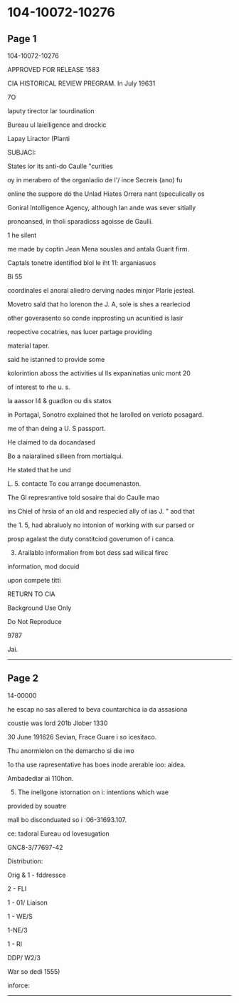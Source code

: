 # 104-10072-10276

## Page 1

104-10072-10276

APPROVED FOR RELEASE 1583

CIA HISTORICAL REVIEW PREGRAM. In July 19631

7O

laputy tirector lar tourdination

Bureau ul laielligence and drockic

Lapay Liractor (Planti

SUBJACI:

States íor its anti-do Caulle "curities

oy in merabero of the organladio de l'/ ince Secreis (ano) fu

online the suppore dó the Unlad Hiates Orrera nant (speculically os

Goniral Intolligence Agency, although Ian ande was sever sitially

pronoansed, in tholi sparadioss agoisse de Gaulli.

1 he silent

me made by coptin Jean Mena sousles and antala Guarit firm.

Captals tonetre identifiod blol le iht 11: arganiasuos

Bi 55

coordinales el anoral aliedro derving nades minjor Plarie jesteal.

Movetro sald that ho lorenon the J. A, sole is shes a rearleciod

other goverasento so conde inpprosting un acunitied is lasir

reopective cocatries, nas lucer partage providing

material taper.

said he istanned to provide some

kolorintion aboss the activities ul lls expaninatias unic mont 20

of interest to rhe u. s.

la aassor l4 & guadlon ou dis statos

in Portagal, Sonotro explained thot he larolled on verioto posagard.

me of than deing a U. S passport.

He claimed to da docandased

Bo a naiaralined silleen from mortialqui.

He stated that he und

L. 5. contacte To cou arrange documenaston.

The Gl represrantive told sosaire thai do Caulle mao

ins Chiel of hrsia of an old and respecied ally of ias J. " aod that

the 1. 5, had abraluoly no intonion of working with sur parsed or

prosp agalast the duty constitciod goverumon of i canca.

3. Arailablo informalion from bot dess sad wilical firec

information, mod docuid

upon compete titti

RETURN TO CIA

Background Use Only

Do Not Reproduce

9787

Jai.

---

## Page 2

14-00000

he escap no sas allered to beva countarchica ia da assasiona

coustie was lord 201b Jlober 1330

30 June 191626 Sevian, Frace Guare i so icesitaco.

Thu anormielon on the demarcho si die iwo

1o tha use rapresentative has boes inode arerable ioo: aidea.

Ambadediar ai 110hon.

5. The inellgone istornation on i: intentions which wae

provided by souatre

mall bo disconduated so i :06-31693.107.

ce: tadoral Eureau od lovesugation

GNC8-3/77697-42

Distribution:

Orig & 1 - fddressce

2 - FLI

1 - 01/ Liaison

1 - WE/S

1-NE/3

1 - RI

DDP/ W2/3

War so dedi 1555)

inforce:

---

